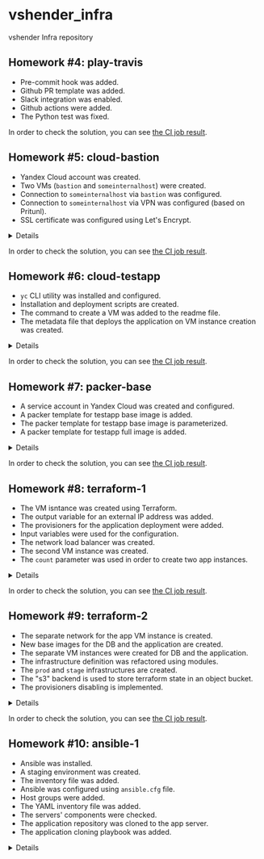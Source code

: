 # vshender_infra

vshender Infra repository

## Homework #4: play-travis

- Pre-commit hook was added.
- Github PR template was added.
- Slack integration was enabled.
- Github actions were added.
- The Python test was fixed.

In order to check the solution, you can see [the CI job result](https://github.com/Otus-DevOps-2021-05/vshender_infra/actions/workflows/run-tests.yml).


## Homework #5: cloud-bastion

- Yandex Cloud account was created.
- Two VMs (`bastion` and `someinternalhost`) were created.
- Connection to `someinternalhost` via `bastion` was configured.
- Connection to `someinternalhost` via VPN was configured (based on Pritunl).
- SSL certificate was configured using Let's Encrypt.

<details><summary>Details</summary>

Host IP addresses:
```
bastion_IP = 130.193.53.59
someinternalhost_IP = 10.129.0.16
```

The command to generate SSH authentication keys:
```
ssh-keygen -t rsa -f ~/.ssh/appuser -C appuser -P ""
```

Connect to the `bastion` host:
```
$ ssh -i ~/.ssh/appuser appuser@130.193.53.59
Welcome to Ubuntu 20.04.2 LTS (GNU/Linux 5.4.0-42-generic x86_64)
...
appuser@bastion:~$
```

Connect to the `someinternalhost` via the `bastion` using agent forwarding:
```
$ ssh-add ~/.ssh/appuser
Identity added: /Users/vshender/.ssh/appuser (appuser)

$ ssh -A appuser@130.193.53.59
Welcome to Ubuntu 20.04.2 LTS (GNU/Linux 5.4.0-42-generic x86_64)
...

appuser@bastion:~$ ssh 10.129.0.16
Welcome to Ubuntu 20.04.2 LTS (GNU/Linux 5.4.0-42-generic x86_64)
...

appuser@someinternalhost:~$
```

To directly access the internal host via the bastion host the following command can be used:
```
$ ssh -A -t appuser@130.193.53.59 ssh 10.129.0.16
Welcome to Ubuntu 20.04.2 LTS (GNU/Linux 5.4.0-42-generic x86_64)
...

appuser@someinternalhost:~$
```

Contents of the `.ssh/config` file for accessing the hosts using aliases:
```
Host bastion
    Hostname 130.193.53.59
    User appuser
    IdentityFile ~/.ssh/appuser

Host someinternalhost
    User appuser
    IdentityFile ~/.ssh/appuser
    ProxyCommand ssh -q bastion nc -q0 10.129.0.16 22
```

Install and setup Pritunl:
```
$ scp VPN/setupvpn.sh bastion:/home/appuser

$ ssh bastion
Welcome to Ubuntu 20.04.2 LTS (GNU/Linux 5.4.0-42-generic x86_64)
...

appuser@bastion:~$ sudo ./setupvpn.sh
...

appuser@bastion:~$ # open in browser http://130.193.53.59/setup

appuser@bastion:~$ sudo pritunl setup-key
...

appuser@bastion:~$ sudo pritunl default-password
Administrator default password:
  username: "pritunl"
  password: "..."

```

Pritunl user:
- username: test
- PIN: 6214157507237678334670591556762

See [Connecting to a Pritunl vpn server](https://docs.pritunl.com/docs/connecting) for instructions.

To setup Let's Encrypt for Pritunl admin panel just enter "130-193-53-59.sslip.io" in "Settings -> Lets Encrypt Domain".

</details>

In order to check the solution, you can see [the CI job result](https://github.com/Otus-DevOps-2021-05/vshender_infra/actions/workflows/run-tests.yml).


## Homework #6: cloud-testapp

- `yc` CLI utility was installed and configured.
- Installation and deployment scripts are created.
- The command to create a VM was added to the readme file.
- The metadata file that deploys the application on VM instance creation was created.

<details><summary>Details</summary>

Related Yandex Cloud documentation:

- [Install CLI](https://cloud.yandex.ru/docs/cli/operations/install-cli)
- [Profile Create](https://cloud.yandex.ru/docs/cli/operations/profile/profile-create)

Check `yc` configuration:
```
$ yc config list
token: ...
cloud-id: ...
folder-id: ...
compute-default-zone: ru-central1-a

$ yc config profile list
default ACTIVE
```

Create a new VM instance:
```
$ yc compute instance create \
  --name reddit-app \
  --hostname reddit-app \
  --memory=4 \
  --create-boot-disk image-folder-id=standard-images,image-family=ubuntu-1604-lts,size=10GB \
  --network-interface subnet-name=default-ru-central1-a,nat-ip-version=ipv4 \
  --metadata serial-port-enable=1 \
  --ssh-key ~/.ssh/appuser.pub
...

$ yc compute instance list
+----------------------+------------+---------------+---------+-----------------+-------------+
|          ID          |    NAME    |    ZONE ID    | STATUS  |   EXTERNAL IP   | INTERNAL IP |
+----------------------+------------+---------------+---------+-----------------+-------------+
| epd5qtknrril3ndlhsrf | reddit-app | ru-central1-a | RUNNING | 178.154.224.203 | 10.129.0.34 |
+----------------------+------------+---------------+---------+-----------------+-------------+
```

The created host's IP address and port:
```
testapp_IP = 178.154.224.203
testapp_port = 9292
```

Install dependencies and deploy the application:
```
$ scp config-scripts/*.sh yc-user@178.154.224.203:/home/yc-user
...

$ ssh yc-user@178.154.224.203
Welcome to Ubuntu 16.04.7 LTS (GNU/Linux 4.4.0-142-generic x86_64)
...

yc-user@reddit-app:~$ ./install_ruby.sh
...

yc-user@reddit-app:~$ ruby -v
ruby 2.3.1p112 (2016-04-26) [x86_64-linux-gnu]

yc-user@reddit-app:~$ bundler -v
Bundler version 1.11.2

yc-user@reddit-app:~$ ./install_mongodb.sh
...

yc-user@reddit-app:~$ sudo systemctl status mongod
● mongod.service - MongoDB Database Server
   Loaded: loaded (/lib/systemd/system/mongod.service; enabled; vendor preset: enabled)
   Active: active (running) since Mon 2021-07-12 17:01:24 UTC; 12s ago
...

yc-user@reddit-app:~$ ./deploy.sh
...
```

Create a new VM instance providing metadata that deploys the application:
```
$ yc compute instance create \
  --name reddit-app \
  --hostname reddit-app \
  --memory=4 \
  --create-boot-disk image-folder-id=standard-images,image-family=ubuntu-1604-lts,size=10GB \
  --network-interface subnet-name=default-ru-central1-a,nat-ip-version=ipv4 \
  --metadata serial-port-enable=1 \
  --metadata-from-file user-data=config-scripts/metadata.yaml
...
```

</details>

In order to check the solution, you can see [the CI job result](https://github.com/Otus-DevOps-2021-05/vshender_infra/actions/workflows/run-tests.yml).


## Homework #7: packer-base

- A service account in Yandex Cloud was created and configured.
- A packer template for testapp base image is added.
- The packer template for testapp base image is parameterized.
- A packer template for testapp full image is added.

<details><summary>Details</summary>

Create a Yandex Cloud service account, grant it access to the folder, and generate an IAM key:
```
$ SVC_ACCOUNT=svc

$ FOLDER_ID=$(yc config list | grep ^folder-id | awk '{ print $2 }')

$ yc iam service-account create --name $SVC_ACCOUNT --folder-id $FOLDER_ID
id: ajeg1tbs3ho02l5u4tg0
folder_id: b1gd4td7jk7gdlac0laf
created_at: "2021-07-13T09:50:41.522298119Z"
name: svc

$ ACCOUNT_ID=$(yc iam service-account get $SVC_ACCOUNT | grep ^id | awk '{ print $2 }')

$ yc resource-manager folder add-access-binding --id $FOLDER_ID \
    --role editor \
    --service-account-id $ACCOUNT_ID
done (1s)

$ yc iam key create --service-account-id $ACCOUNT_ID --output yc-svc-key.json
id: ajeqipnvev31urbod1dv
service_account_id: ajeg1tbs3ho02l5u4tg0
created_at: "2021-07-13T09:56:23.667310740Z"
key_algorithm: RSA_2048
```

Build a testapp base image:
```
$ cd packer

$ packer validate ./ubuntu16.json

$ packer build ./ubuntu16.json

$ yc compute image list
yandex: output will be in this color.

==> yandex: Creating temporary ssh key for instance...
==> yandex: Using as source image: fd869u2laf181s38k2cr (name: "ubuntu-1604-lts-1612430962", family: "ubuntu-1604-lts")
==> yandex: Creating network...
==> yandex: Creating subnet in zone "ru-central1-a"...
==> yandex: Creating disk...
==> yandex: Creating instance...
==> yandex: Waiting for instance with id fhmisb58df44oorun9s9 to become active...
    yandex: Detected instance IP: 178.154.227.237
==> yandex: Using SSH communicator to connect: 178.154.227.237
==> yandex: Waiting for SSH to become available...
==> yandex: Connected to SSH!
==> yandex: Provisioning with shell script: scripts/install_ruby.sh
...
==> yandex: Stopping instance...
==> yandex: Deleting instance...
    yandex: Instance has been deleted!
==> yandex: Creating image: reddit-base-1626203343
==> yandex: Waiting for image to complete...
==> yandex: Success image create...
==> yandex: Destroying subnet...
    yandex: Subnet has been deleted!
==> yandex: Destroying network...
    yandex: Network has been deleted!
==> yandex: Destroying boot disk...
    yandex: Disk has been deleted!
Build 'yandex' finished after 4 minutes 52 seconds.

==> Wait completed after 4 minutes 52 seconds

==> Builds finished. The artifacts of successful builds are:
--> yandex: A disk image was created: reddit-base-1626203343 (id: fd8odftu99akenf9npl8) with family name reddit-base

$ yc compute image list
+----------------------+------------------------+-------------+----------------------+--------+
|          ID          |          NAME          |   FAMILY    |     PRODUCT IDS      | STATUS |
+----------------------+------------------------+-------------+----------------------+--------+
| fd8odftu99akenf9npl8 | reddit-base-1626203343 | reddit-base | f2el9g14ih63bjul3ed3 | READY  |
+----------------------+------------------------+-------------+----------------------+--------+
```

Build a testapp base image using parameterized template:
```
$ packer build -var-file=variables.json ./ubuntu16.json
...
```

Build a testapp full image:
```
$ packer build -var-file=variables.json ./immutable.json
...
```

Create a VM instance using a full image:
```
$ ../config-scripts/create-reddit-vm.sh
...
```

</details>

In order to check the solution, you can see [the CI job result](https://github.com/Otus-DevOps-2021-05/vshender_infra/actions/workflows/run-tests.yml).


## Homework #8: terraform-1

- The VM isntance was created using Terraform.
- The output variable for an external IP address was added.
- The provisioners for the application deployment were added.
- Input variables were used for the configuration.
- The network load balancer was created.
- The second VM instance was created.
- The `count` parameter was used in order to create two app instances.

<details><summary>Details</summary>

[Yandex.Cloud provider documentation](https://registry.terraform.io/providers/yandex-cloud/yandex/latest/docs)

Get config for yandex provider:
```
$ yc config list
token: ...
cloud-id: ...
folder-id: ...
compute-default-zone: ru-central1-a
```

Initialize provider plugins:
```
$ cd terraform

$ terraform init

Initializing the backend...

Initializing provider plugins...
- Checking for available provider plugins...
- Downloading plugin for provider "yandex" (terraform-providers/yandex) 0.35.0...

Terraform has been successfully initialized!

You may now begin working with Terraform. Try running "terraform plan" to see
any changes that are required for your infrastructure. All Terraform commands
should now work.

If you ever set or change modules or backend configuration for Terraform,
rerun this command to reinitialize your working directory. If you forget, other
commands will detect it and remind you to do so if necessary.
```

See execution plan, showing what actions Terraform would take to apply the current configuration:
```
$ terraform plan
Refreshing Terraform state in-memory prior to plan...
The refreshed state will be used to calculate this plan, but will not be
persisted to local or remote state storage.


------------------------------------------------------------------------

An execution plan has been generated and is shown below.
Resource actions are indicated with the following symbols:
  + create

Terraform will perform the following actions:

  # yandex_compute_instance.app will be created
  + resource "yandex_compute_instance" "app" {
  ...
  }

Plan: 1 to add, 0 to change, 0 to destroy.

------------------------------------------------------------------------

Note: You didn't specify an "-out" parameter to save this plan, so Terraform
can't guarantee that exactly these actions will be performed if
"terraform apply" is subsequently run.
```

Create a VM instance using terraform:
```
$ terraform apply -auto-approve
yandex_compute_instance.app: Creating...
yandex_compute_instance.app: Still creating... [10s elapsed]
yandex_compute_instance.app: Still creating... [20s elapsed]
yandex_compute_instance.app: Still creating... [30s elapsed]
yandex_compute_instance.app: Still creating... [40s elapsed]
yandex_compute_instance.app: Creation complete after 42s [id=fhmcpqriqgm182kto33a]

Apply complete! Resources: 1 added, 0 changed, 0 destroyed.

$ ls
main.tf                  terraform.tfstate        terraform.tfstate.backup
```

Get an external IP address of the created VM using `terraform show` command:
```
$ terraform show | grep nat_ip_address
          nat_ip_address = "178.154.252.33"
```

Connect to the created VM:
```
$ ssh ubuntu@178.154.252.33
Welcome to Ubuntu 16.04.7 LTS (GNU/Linux 4.4.0-142-generic x86_64)
...
```

Add the `external_ip_address_app` output variable and refresh the state:
```
$ terraform refresh
yandex_compute_instance.app: Refreshing state... [id=fhmmi8jnaat1655k0ljq]

Outputs:

external_ip_address_app = 178.154.252.33

$ terraform output
external_ip_address_app = 178.154.252.33

$ terraform output external_ip_address_app
178.154.252.33
```

Add [provisioners](https://www.terraform.io/docs/language/resources/provisioners/syntax.html) for the application deployment and recreate the VM:
```
$ terraform taint yandex_compute_instance.app
Resource instance yandex_compute_instance.app has been marked as tainted.

$ terraform plan
Refreshing Terraform state in-memory prior to plan...
The refreshed state will be used to calculate this plan, but will not be
persisted to local or remote state storage.

yandex_compute_instance.app: Refreshing state... [id=fhmmi8jnaat1655k0ljq]

------------------------------------------------------------------------

An execution plan has been generated and is shown below.
Resource actions are indicated with the following symbols:
-/+ destroy and then create replacement

Terraform will perform the following actions:

  # yandex_compute_instance.app is tainted, so must be replaced
-/+ resource "yandex_compute_instance" "app" {
      ...
    }

Plan: 1 to add, 0 to change, 1 to destroy.

------------------------------------------------------------------------

Note: You didn't specify an "-out" parameter to save this plan, so Terraform
can't guarantee that exactly these actions will be performed if
"terraform apply" is subsequently run.

$ terraform apply -auto-approve
yandex_compute_instance.app: Refreshing state... [id=fhmbgbhkre7lfu7mcdl2]
yandex_compute_instance.app: Destroying... [id=fhmbgbhkre7lfu7mcdl2]
yandex_compute_instance.app: Still destroying... [id=fhmbgbhkre7lfu7mcdl2, 10s elapsed]
yandex_compute_instance.app: Destruction complete after 10s
yandex_compute_instance.app: Creating...
yandex_compute_instance.app: Still creating... [10s elapsed]
yandex_compute_instance.app: Still creating... [21s elapsed]
yandex_compute_instance.app: Still creating... [31s elapsed]
yandex_compute_instance.app: Still creating... [41s elapsed]
yandex_compute_instance.app: Provisioning with 'file'...
yandex_compute_instance.app: Still creating... [51s elapsed]
yandex_compute_instance.app: Still creating... [1m1s elapsed]
yandex_compute_instance.app: Provisioning with 'remote-exec'...
yandex_compute_instance.app (remote-exec): Connecting to remote host via SSH...
yandex_compute_instance.app (remote-exec):   Host: 178.154.240.24
yandex_compute_instance.app (remote-exec):   User: ubuntu
yandex_compute_instance.app (remote-exec):   Password: false
yandex_compute_instance.app (remote-exec):   Private key: true
yandex_compute_instance.app (remote-exec):   Certificate: false
yandex_compute_instance.app (remote-exec):   SSH Agent: false
yandex_compute_instance.app (remote-exec):   Checking Host Key: false
yandex_compute_instance.app (remote-exec): Connected!
...
yandex_compute_instance.app: Creation complete after 1m46s [id=fhmk1922pqdne0hd2ghg]

Apply complete! Resources: 1 added, 0 changed, 1 destroyed.

Outputs:

external_ip_address_app = 178.154.240.24
```

Open http://178.154.240.24:9292/ and check the application.

Use input variables for the configuration and recreate the VM:
```
$ terraform destroy -auto-approve
yandex_compute_instance.app: Refreshing state... [id=fhmk1922pqdne0hd2ghg]
yandex_compute_instance.app: Destroying... [id=fhmk1922pqdne0hd2ghg]
yandex_compute_instance.app: Destruction complete after 9s

Destroy complete! Resources: 1 destroyed.

$ terraform apply -auto-approve
...
Apply complete! Resources: 1 added, 0 changed, 0 destroyed.

Outputs:

external_ip_address_app = 178.154.240.24
```

Add a network load balancer (see [yandex_lb_network_load_balancer](https://registry.terraform.io/providers/yandex-cloud/yandex/latest/docs/resources/lb_network_load_balancer) and [yandex_lb_target_group](https://registry.terraform.io/providers/yandex-cloud/yandex/latest/docs/resources/lb_target_group)):
```
$ terraform apply -auto-approve
yandex_compute_instance.app: Refreshing state... [id=fhmeo4rot527qnsssigv]
yandex_lb_target_group.app_lb_target_group: Creating...
yandex_lb_target_group.app_lb_target_group: Creation complete after 3s [id=enpint9vuufj268oe7q3]
yandex_lb_network_load_balancer.app_lb: Creating...
yandex_lb_network_load_balancer.app_lb: Still creating... [10s elapsed]
yandex_lb_network_load_balancer.app_lb: Creation complete after 18s [id=b7ruppfn9ugmq564gonm]

Apply complete! Resources: 2 added, 0 changed, 0 destroyed.

Outputs:

external_ip_address_app = 178.154.240.24
lb_ip_address = 84.201.158.38
```

Open http://84.201.158.38/ and check the application.

Add a second VM instance:
```
$ terraform plan
Refreshing Terraform state in-memory prior to plan...
The refreshed state will be used to calculate this plan, but will not be
persisted to local or remote state storage.

yandex_compute_instance.app: Refreshing state... [id=fhmeo4rot527qnsssigv]
yandex_lb_target_group.app_lb_target_group: Refreshing state... [id=enpint9vuufj268oe7q3]
yandex_lb_network_load_balancer.app_lb: Refreshing state... [id=b7ruppfn9ugmq564gonm]

------------------------------------------------------------------------

An execution plan has been generated and is shown below.
Resource actions are indicated with the following symbols:
  + create
  ~ update in-place

Terraform will perform the following actions:

  # yandex_compute_instance.app2 will be created
  + resource "yandex_compute_instance" "app2" {
      ...
    }

  # yandex_lb_target_group.app_lb_target_group will be updated in-place
  ~ resource "yandex_lb_target_group" "app_lb_target_group" {
        created_at = "2021-07-18T13:58:38Z"
        folder_id  = "b1gd4td7jk7gdlac0laf"
        id         = "enpint9vuufj268oe7q3"
        labels     = {}
        name       = "app-lb-target-group"
        region_id  = "ru-central1"

        target {
            address   = "10.128.0.18"
            subnet_id = "e9b4gc5qqhfpoe63kt9p"
        }
      + target {
          + address   = (known after apply)
          + subnet_id = "e9b4gc5qqhfpoe63kt9p"
        }
    }

Plan: 1 to add, 1 to change, 0 to destroy.

------------------------------------------------------------------------

Note: You didn't specify an "-out" parameter to save this plan, so Terraform
can't guarantee that exactly these actions will be performed if
"terraform apply" is subsequently run.

$ terraform apply -auto-approve
yandex_compute_instance.app: Refreshing state... [id=fhmeo4rot527qnsssigv]
yandex_lb_target_group.app_lb_target_group: Refreshing state... [id=enpint9vuufj268oe7q3]
yandex_lb_network_load_balancer.app_lb: Refreshing state... [id=b7ruppfn9ugmq564gonm]
yandex_compute_instance.app2: Creating...
yandex_compute_instance.app2: Still creating... [10s elapsed]
yandex_compute_instance.app2: Still creating... [20s elapsed]
yandex_compute_instance.app2: Still creating... [30s elapsed]
yandex_compute_instance.app2: Still creating... [40s elapsed]
yandex_compute_instance.app2: Provisioning with 'file'...
yandex_compute_instance.app2: Still creating... [50s elapsed]
yandex_compute_instance.app2: Still creating... [1m0s elapsed]
yandex_compute_instance.app2: Provisioning with 'remote-exec'...
...
yandex_compute_instance.app2: Creation complete after 1m48s [id=fhmsgrkurrkqena67in5]
yandex_lb_target_group.app_lb_target_group: Modifying... [id=enpint9vuufj268oe7q3]
yandex_lb_target_group.app_lb_target_group: Modifications complete after 7s [id=enpint9vuufj268oe7q3]

Apply complete! Resources: 1 added, 1 changed, 0 destroyed.

Outputs:

external_ip_address_app = 178.154.240.24
external_ip_address_app2 = 84.201.175.185
lb_ip_address = 84.201.158.38
```

Use the `count` parameter to create app instances (see [dynamic Blocks](https://www.terraform.io/docs/language/expressions/dynamic-blocks.html)):
```
$ terraform apply -auto-approve
yandex_compute_instance.app2: Refreshing state... [id=fhmsgrkurrkqena67in5]
yandex_compute_instance.app[0]: Refreshing state... [id=fhmeo4rot527qnsssigv]
yandex_lb_target_group.app_lb_target_group: Refreshing state... [id=enpint9vuufj268oe7q3]
yandex_lb_network_load_balancer.app_lb: Refreshing state... [id=b7ruppfn9ugmq564gonm]
yandex_compute_instance.app2: Destroying... [id=fhmsgrkurrkqena67in5]
yandex_compute_instance.app[1]: Creating...
yandex_compute_instance.app[0]: Modifying... [id=fhmeo4rot527qnsssigv]
yandex_compute_instance.app[0]: Modifications complete after 3s [id=fhmeo4rot527qnsssigv]
yandex_compute_instance.app2: Still destroying... [id=fhmsgrkurrkqena67in5, 10s elapsed]
yandex_compute_instance.app[1]: Still creating... [10s elapsed]
yandex_compute_instance.app2: Destruction complete after 11s
yandex_compute_instance.app[1]: Still creating... [20s elapsed]
yandex_compute_instance.app[1]: Still creating... [30s elapsed]
yandex_compute_instance.app[1]: Still creating... [40s elapsed]
yandex_compute_instance.app[1]: Provisioning with 'file'...
yandex_compute_instance.app[1]: Still creating... [50s elapsed]
yandex_compute_instance.app[1]: Still creating... [1m0s elapsed]
yandex_compute_instance.app[1]: Provisioning with 'remote-exec'...
...
yandex_compute_instance.app[1]: Creation complete after 1m42s [id=fhmga03s2qu3frlhk0s7]
yandex_lb_target_group.app_lb_target_group: Modifying... [id=enpint9vuufj268oe7q3]
yandex_lb_target_group.app_lb_target_group: Modifications complete after 8s [id=enpint9vuufj268oe7q3]

Apply complete! Resources: 1 added, 2 changed, 1 destroyed.

Outputs:

external_ip_address_app = [
  "178.154.240.24",
  "178.154.230.155",
]
lb_ip_address = 84.201.158.38
```

</details>

In order to check the solution, you can see [the CI job result](https://github.com/Otus-DevOps-2021-05/vshender_infra/actions/workflows/run-tests.yml).


## Homework #9: terraform-2

- The separate network for the app VM instance is created.
- New base images for the DB and the application are created.
- The separate VM instances were created for DB and the application.
- The infrastructure definition was refactored using modules.
- The `prod` and `stage` infrastructures are created.
- The "s3" backend is used to store terraform state in an object bucket.
- The provisioners disabling is implemented.

<details><summary>Details</summary>

Create a separate nework for the app VM instance:
```
$ cd terraform

$ terraform plan
Refreshing Terraform state in-memory prior to plan...
The refreshed state will be used to calculate this plan, but will not be
persisted to local or remote state storage.


------------------------------------------------------------------------

An execution plan has been generated and is shown below.
Resource actions are indicated with the following symbols:
  + create

Terraform will perform the following actions:

  # yandex_compute_instance.app[0] will be created
  + resource "yandex_compute_instance" "app" {
      ...
    }

  # yandex_vpc_network.app_network will be created
  + resource "yandex_vpc_network" "app_network" {
      ...
    }

  # yandex_vpc_subnet.app_subnet will be created
  + resource "yandex_vpc_subnet" "app_subnet" {
      ...
    }

Plan: 3 to add, 0 to change, 0 to destroy.

------------------------------------------------------------------------

Note: You didn't specify an "-out" parameter to save this plan, so Terraform
can't guarantee that exactly these actions will be performed if
"terraform apply" is subsequently run.


$ terraform apply -auto-approve
yandex_vpc_network.app_network: Creating...
yandex_vpc_network.app_network: Creation complete after 2s [id=enpe8ba80a5osb22ggbm]
yandex_vpc_subnet.app_subnet: Creating...
yandex_vpc_subnet.app_subnet: Creation complete after 1s [id=e9bni16d9r18hkaofgnc]
yandex_compute_instance.app[0]: Creating...
...
yandex_compute_instance.app[0]: Creation complete after 1m41s [id=fhmm35i78kr6aq00fm98]

Apply complete! Resources: 3 added, 0 changed, 0 destroyed.

Outputs:

external_ip_address_app = [
  "193.32.218.54",
]

$ terraform destroy -auto-approve
...

Destroy complete! Resources: 3 destroyed.
```

Create base images for the DB and the application:
```
$ cd ../packer

$ packer build -var-file=variables.json ./db.json
...
==> Builds finished. The artifacts of successful builds are:
--> yandex: A disk image was created: reddit-db-base-1626779578 (id: fd8cduv3d4pgtgifqsl0) with family name reddit-db-base

$ packer build -var-file=variables.json ./app.json
...
==> Builds finished. The artifacts of successful builds are:
--> yandex: A disk image was created: reddit-app-base-1626779801 (id: fd83k16ogu4j0ku96e60) with family name reddit-app-base
```

Create separate VM instances for DB and the application:
```
$ terraform apply -auto-approve
yandex_vpc_network.app_network: Creating...
yandex_vpc_network.app_network: Creation complete after 2s [id=enp7grh17psar0uvrnfv]
yandex_vpc_subnet.app_subnet: Creating...
yandex_vpc_subnet.app_subnet: Creation complete after 1s [id=e9bkmii0jrolt2fo028f]
yandex_compute_instance.app: Creating...
yandex_compute_instance.db: Creating...
...
yandex_compute_instance.app: Creation complete after 1m4s [id=fhmk0h7cqspro2ahgsef]
yandex_compute_instance.db: Still creating... [1m10s elapsed]
yandex_compute_instance.db: Still creating... [1m20s elapsed]
yandex_compute_instance.db: Still creating... [1m30s elapsed]
yandex_compute_instance.db: Creation complete after 1m32s [id=fhmvnjf5m9sif3j00c7p]
null_resource.app_provisioning: Creating...
null_resource.db_provisioning: Creating...
...
null_resource.app_provisioning: Still creating... [30s elapsed]
null_resource.db_provisioning: Still creating... [30s elapsed]
null_resource.app_provisioning: Creation complete after 30s [id=6623979293027793107]
null_resource.db_provisioning: Provisioning with 'remote-exec'...
null_resource.db_provisioning (remote-exec): Connecting to remote host via SSH...
null_resource.db_provisioning (remote-exec):   Host: 178.154.223.159
null_resource.db_provisioning (remote-exec):   User: ubuntu
null_resource.db_provisioning (remote-exec):   Password: false
null_resource.db_provisioning (remote-exec):   Private key: true
null_resource.db_provisioning (remote-exec):   Certificate: false
null_resource.db_provisioning (remote-exec):   SSH Agent: false
null_resource.db_provisioning (remote-exec):   Checking Host Key: false
null_resource.db_provisioning (remote-exec): Connected!
null_resource.db_provisioning: Creation complete after 32s [id=8790677782413716257]

Apply complete! Resources: 6 added, 0 changed, 0 destroyed.

Outputs:

external_ip_address_app = 178.154.223.251

```

Open http://178.154.223.251/ and check the application.

Destroy the infrastructure:
```
$ terraform destroy -auto-approve
...

Destroy complete! Resources: 6 destroyed.
```

Install the `app` and `db` modules:
```
$ terraform get
- app in modules/app
- db in modules/db
- vpc in modules/vpc

$ tree .terraform
.terraform
├── modules
│   └── modules.json
└── plugins
    └── darwin_amd64
        ├── lock.json
        ├── terraform-provider-null_v3.1.0_x5
        └── terraform-provider-yandex_v0.35.0_x4

3 directories, 4 files

$ cat .terraform/modules/modules.json | jq
{
  "Modules": [
    {
      "Key": "",
      "Source": "",
      "Dir": "."
    },
    {
      "Key": "app",
      "Source": "./modules/app",
      "Dir": "modules/app"
    },
    {
      "Key": "db",
      "Source": "./modules/db",
      "Dir": "modules/db"
    },
    {
      "Key": "vpc",
      "Source": "./modules/vpc",
      "Dir": "modules/vpc"
    }
  ]
}
```

Create VM instances for DB and the application using modules:
```
$ terraform plan
Refreshing Terraform state in-memory prior to plan...
The refreshed state will be used to calculate this plan, but will not be
persisted to local or remote state storage.


------------------------------------------------------------------------

An execution plan has been generated and is shown below.
Resource actions are indicated with the following symbols:
  + create

Terraform will perform the following actions:

  # module.app.null_resource.app_provisioning will be created
  + resource "null_resource" "app_provisioning" {
      ...
    }

  # module.app.yandex_compute_instance.app will be created
  + resource "yandex_compute_instance" "app" {
      ...
    }

  # module.db.null_resource.db_provisioning will be created
  + resource "null_resource" "db_provisioning" {
      ...
    }

  # module.db.yandex_compute_instance.db will be created
  + resource "yandex_compute_instance" "db" {
      ...
    }

  # module.vpc.yandex_vpc_network.app_network will be created
  + resource "yandex_vpc_network" "app_network" {
      ...
    }

  # module.vpc.yandex_vpc_subnet.app_subnet will be created
  + resource "yandex_vpc_subnet" "app_subnet" {
     ...
    }

Plan: 6 to add, 0 to change, 0 to destroy.

------------------------------------------------------------------------

Note: You didn't specify an "-out" parameter to save this plan, so Terraform
can't guarantee that exactly these actions will be performed if
"terraform apply" is subsequently run.

$ terraform apply -auto-approve
module.vpc.yandex_vpc_network.app_network: Creating...
module.vpc.yandex_vpc_network.app_network: Creation complete after 2s [id=enp1lqjh39d0bfcr4rq6]
module.vpc.yandex_vpc_subnet.app_subnet: Creating...
module.vpc.yandex_vpc_subnet.app_subnet: Creation complete after 1s [id=e9bhs3l0fe3jger5hrqq]
module.db.yandex_compute_instance.db: Creating...
module.app.yandex_compute_instance.app: Creating...
...
module.app.yandex_compute_instance.app: Creation complete after 42s [id=fhm8fj3ise895bqg0p7p]
module.db.yandex_compute_instance.db: Creation complete after 43s [id=fhmg874d5t3mkf4bcubq]
module.db.null_resource.db_provisioning: Creating...
module.app.null_resource.app_provisioning: Creating...
module.app.null_resource.app_provisioning: Provisioning with 'file'...
module.db.null_resource.db_provisioning: Provisioning with 'file'...
...
module.app.null_resource.app_provisioning: Provisioning with 'remote-exec'..
...
module.db.null_resource.db_provisioning: Provisioning with 'remote-exec'...
...
module.db.null_resource.db_provisioning: Creation complete after 28s [id=3645675801631671878]
...
module.app.null_resource.app_provisioning: Creation complete after 1m5s [id=2690869919208429348]

Apply complete! Resources: 6 added, 0 changed, 0 destroyed.

Outputs:

external_ip_address_app = 178.154.223.58
external_ip_address_db = 178.154.223.241

$ terraform destroy -auto-approve
...

Destroy complete! Resources: 6 destroyed.
```

Check the `prod` infrastructure:
```
$ cd prod

$ terraform init
Initializing modules...
- app in ../modules/app
- db in ../modules/db
- vpc in ../modules/vpc

Initializing the backend...

Initializing provider plugins...
- Checking for available provider plugins...
- Downloading plugin for provider "null" (hashicorp/null) 3.1.0...
- Downloading plugin for provider "yandex" (terraform-providers/yandex) 0.35.0...

...

$ terraform apply -auto-approve
...

Apply complete! Resources: 6 added, 0 changed, 0 destroyed.

Outputs:

external_ip_address_app = 178.154.220.6
external_ip_address_db = 178.154.222.215

$ terraform destroy -auto-approve
...

Destroy complete! Resources: 6 destroyed.

```

Check the `stage` infrastructure:
```
$ cd ../stage

$ terraform init
Initializing modules...
- app in ../modules/app
- db in ../modules/db
- vpc in ../modules/vpc

Initializing the backend...

Initializing provider plugins...
- Checking for available provider plugins...
- Downloading plugin for provider "null" (hashicorp/null) 3.1.0...
- Downloading plugin for provider "yandex" (terraform-providers/yandex) 0.35.0...

...

$ terraform apply -auto-approve
...

Apply complete! Resources: 6 added, 0 changed, 0 destroyed.

Outputs:

external_ip_address_app = 178.154.221.50
external_ip_address_db = 178.154.223.253

$ terraform destroy -auto-approve
...

Destroy complete! Resources: 6 destroyed.

$ cd ..
```

Create a bucket for tfstate storage:
```
$ terraform init

Initializing the backend...

Initializing provider plugins...
- Checking for available provider plugins...
- Downloading plugin for provider "yandex" (terraform-providers/yandex) 0.35.0...

...

$ terraform apply -auto-approve
yandex_iam_service_account_static_access_key.sa_static_key: Creating...
yandex_iam_service_account_static_access_key.sa_static_key: Creation complete after 1s [id=aje6fabk26om8ai3umdt]
yandex_storage_bucket.tfstate_storage: Creating...
yandex_storage_bucket.tfstate_storage: Creation complete after 0s [id=otus-tfstate-storage]

Apply complete! Resources: 2 added, 0 changed, 0 destroyed.

$ cd ..

```

Create `prod` and `stage` infrastructures saving the state in the object bucket:
```
$ cd prod

$ terraform init
terraform init
Initializing modules...

Initializing the backend...

Successfully configured the backend "s3"! Terraform will automatically
use this backend unless the backend configuration changes.

...

$ terraform apply -auto-approve
...

Apply complete! Resources: 6 added, 0 changed, 0 destroyed.

Outputs:

external_ip_address_app = 178.154.220.159
external_ip_address_db = 178.154.220.4

$ terraform destroy -auto-approve
...

Destroy complete! Resources: 6 destroyed.

$ cd ../stage

$ terraform init
terraform init
Initializing modules...

Initializing the backend...

Successfully configured the backend "s3"! Terraform will automatically
use this backend unless the backend configuration changes.

...

$ terraform apply -auto-approve
...

Apply complete! Resources: 6 added, 0 changed, 0 destroyed.

Outputs:

external_ip_address_app = 178.154.221.50
external_ip_address_db = 178.154.222.132

$ terraform destroy -auto-approve
...

Destroy complete! Resources: 6 destroyed.

$ cd ..

$ aws --endpoint-url=https://storage.yandexcloud.net s3 ls --recursive s3://otus-tfstate-storage
2021-07-26 19:49:32        157 prod/terraform.tfstate
2021-07-26 19:54:05        157 stage/terraform.tfstate
```

</details>

In order to check the solution, you can see [the CI job result](https://github.com/Otus-DevOps-2021-05/vshender_infra/actions/workflows/run-tests.yml).


## Homework #10: ansible-1

- Ansible was installed.
- A staging environment was created.
- The inventory file was added.
- Ansible was configured using `ansible.cfg` file.
- Host groups were added.
- The YAML inventory file was added.
- The servers' components were checked.
- The application repository was cloned to the app server.
- The application cloning playbook was added.

<details><summary>Details</summary>

Install Ansible:
```
$ cd ansible

$ pip install -r requirements.txt
...
Successfully installed MarkupSafe-2.0.1 ansible-4.4.0 ansible-core-2.11.3 cffi-1.14.6 cryptography-3.4.7 jinja2-3.0.1 packaging-21.0 pycparser-2.20 pyparsing-2.4.7 resolvelib-0.5.4

```

Create a staging environment:
```
$ cd ../terraform

$ terraform apply -auto-approve
yandex_iam_service_account_static_access_key.sa_static_key: Creating...
yandex_iam_service_account_static_access_key.sa_static_key: Creation complete after 2s [id=aje1apk11aev29omkkfm]
yandex_storage_bucket.tfstate_storage: Creating...
yandex_storage_bucket.tfstate_storage: Creation complete after 1s [id=otus-tfstate-storage]

Apply complete! Resources: 2 added, 0 changed, 0 destroyed.

$ cd stage

$ terraform apply -auto-approve
...

Apply complete! Resources: 6 added, 0 changed, 0 destroyed.

Outputs:

external_ip_address_app = 178.154.205.41
external_ip_address_db = 178.154.220.6

$ cd ../../ansible

```

Check the inventory file:
```
$ ansible appserver -i ./inventory -m ping
appserver | SUCCESS => {
    "ansible_facts": {
        "discovered_interpreter_python": "/usr/bin/python3"
    },
    "changed": false,
    "ping": "pong"
}

$ ansible dbserver -i ./inventory -m ping
dbserver | SUCCESS => {
    "ansible_facts": {
        "discovered_interpreter_python": "/usr/bin/python3"
    },
    "changed": false,
    "ping": "pong"
}

```

Check the configuration from `ansible.cfg` file:
```
$ ansible appserver -m command -a uptime
appserver | CHANGED | rc=0 >>
 17:53:14 up  1:11,  1 user,  load average: 0.16, 0.03, 0.01

$ ansible dbserver -m command -a uptime
dbserver | CHANGED | rc=0 >>
 17:53:20 up  1:11,  1 user,  load average: 0.00, 0.00, 0.00

```

Check the host group:
```
$ ansible app -m ping
appserver | SUCCESS => {
    "ansible_facts": {
        "discovered_interpreter_python": "/usr/bin/python3"
    },
    "changed": false,
    "ping": "pong"
}

```

Check the YAML inventory:
```
$ ansible all -i inventory -m ping
appserver | SUCCESS => {
    "ansible_facts": {
        "discovered_interpreter_python": "/usr/bin/python3"
    },
    "changed": false,
    "ping": "pong"
}
dbserver | SUCCESS => {
    "ansible_facts": {
        "discovered_interpreter_python": "/usr/bin/python3"
    },
    "changed": false,
    "ping": "pong"
}
```

Check the servers' components:
```
$ ansible app -m command -a 'ruby -v'
appserver | CHANGED | rc=0 >>
ruby 2.3.1p112 (2016-04-26) [x86_64-linux-gnu]

$ ansible app -m command -a 'bundler -v'
appserver | CHANGED | rc=0 >>
Bundler version 1.11.2

$ ansible app -m command -a 'ruby -v; bundler -v'
appserver | FAILED | rc=1 >>
ruby: invalid option -;  (-h will show valid options) (RuntimeError)non-zero return code

$ ansible app -m shell -a 'ruby -v; bundler -v'
appserver | CHANGED | rc=0 >>
ruby 2.3.1p112 (2016-04-26) [x86_64-linux-gnu]
Bundler version 1.11.2

$ ansible db -m command -a 'systemctl status mongod'
dbserver | CHANGED | rc=0 >>
● mongod.service - MongoDB Database Server
   Loaded: loaded (/lib/systemd/system/mongod.service; enabled; vendor preset: enabled)
   Active: active (running) since Wed 2021-08-11 16:42:04 UTC; 6 days ago
     Docs: https://docs.mongodb.org/manual
 Main PID: 808 (mongod)
   CGroup: /system.slice/mongod.service
           └─808 /usr/bin/mongod --config /etc/mongod.conf

$ ansible db -m systemd -a name=mongod
dbserver | SUCCESS => {
    "ansible_facts": {
        "discovered_interpreter_python": "/usr/bin/python3"
    },
    "changed": false,
    "name": "mongod",
    "status": {
        ...
    }
}

$ ansible db -m service -a name=mongod
dbserver | SUCCESS => {
    "ansible_facts": {
        "discovered_interpreter_python": "/usr/bin/python3"
    },
    "changed": false,
    "name": "mongod",
    "status": {
        ...
    }
}
```

Clone the application repository:
```
$ ansible app -m git -a 'repo=https://github.com/express42/reddit.git dest=/home/ubuntu/reddit'
appserver | SUCCESS => {
    "after": "5c217c565c1122c5343dc0514c116ae816c17ca2",
    "ansible_facts": {
        "discovered_interpreter_python": "/usr/bin/python3"
    },
    "before": "5c217c565c1122c5343dc0514c116ae816c17ca2",
    "changed": false,
    "remote_url_changed": false
}
```

Check the application cloning playbook:
```
$ ansible-playbook clone.yaml

PLAY [Clone] *****************************************************************************************************

TASK [Gathering Facts] *******************************************************************************************
ok: [appserver]

TASK [Clone repo] ************************************************************************************************
ok: [appserver]

PLAY RECAP *******************************************************************************************************
appserver                  : ok=2    changed=0    unreachable=0    failed=0    skipped=0    rescued=0    ignored=0
```

